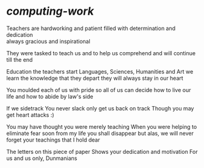 # *computing-work*

Teachers are hardworking and patient
filled with determination and dedication  
always gracious and inspirational

They were tasked to teach us 
and to help us comprehend
and will continue till the end

Education the teachers start
Languages, Sciences, Humanities and Art
we learn the knowledge that they depart
they will always stay in our heart 

You moulded each of us with pride
so all of us can decide
how to live our life
and how to abide by law's side

If we sidetrack
You never slack
only get us back on track
Though you may get heart attacks :)

You may have thought you were merely teaching
When you were helping to eliminate fear
soon from my life you shall disappear
but alas, we will never forget your teachings that I hold dear

The letters on this piece of paper 
Shows your dedication and motivation
For us and us only, Dunmanians

